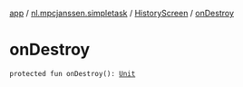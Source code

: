 [app](../../index.md) / [nl.mpcjanssen.simpletask](../index.md) / [HistoryScreen](index.md) / [onDestroy](.)

# onDestroy

`protected fun onDestroy(): `[`Unit`](https://kotlinlang.org/api/latest/jvm/stdlib/kotlin/-unit/index.html)